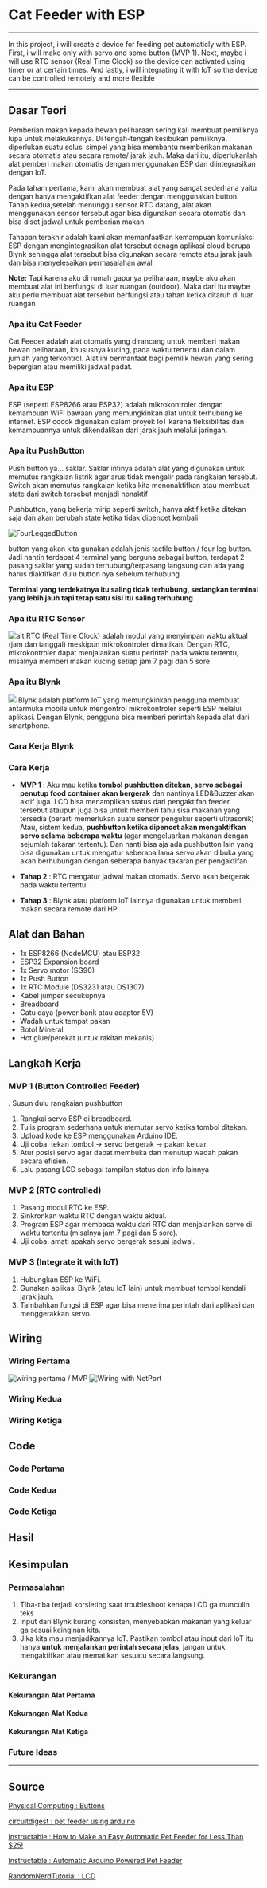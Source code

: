 # Cat Feeder with ESP
---
In this project, i will create a device for feeding pet automaticly with ESP. First, i will make only with servo and some button (MVP 1). Next, maybe i will use RTC sensor (Real Time Clock) so the device can activated using timer or at certain times. And lastly, i will integrating it with IoT so the device can be controlled remotely and more flexible

---
## Dasar Teori
 Pemberian makan kepada hewan peliharaan sering kali membuat pemiliknya lupa untuk melakukannya. Di tengah-tengah kesibukan pemiliknya, diperlukan suatu solusi simpel yang bisa membantu memberikan makanan secara otomatis atau secara remote/ jarak jauh. Maka dari itu, diperlukanlah alat pemberi makan otomatis dengan menggunakan ESP dan diintegrasikan dengan IoT. 

 Pada taham pertama, kami akan membuat alat yang sangat sederhana yaitu dengan hanya mengaktifkan alat feeder dengan menggunakan button. Tahap kedua,setelah menunggu sensor RTC datang, alat akan menggunakan sensor tersebut agar bisa digunakan secara otomatis dan bisa diset jadwal untuk pemberian makan. 
 
 Tahapan terakhir adalah kami akan memanfaatkan kemampuan komuniaksi ESP dengan mengintegrasikan alat tersebut denagn aplikasi cloud berupa Blynk sehingga alat tersebut bisa digunakan secara remote atau jarak jauh dan bisa menyelesaikan permasalahan awal

 **Note:**
 Tapi karena aku di rumah gapunya peliharaan, maybe aku akan membuat alat ini berfungsi di luar ruangan (outdoor). Maka dari itu maybe aku perlu membuat alat tersebut berfungsi atau tahan ketika ditaruh di luar ruangan
### Apa itu Cat Feeder
Cat Feeder adalah alat otomatis yang dirancang untuk memberi makan hewan peliharaan, khususnya kucing, pada waktu tertentu dan dalam jumlah yang terkontrol. Alat ini bermanfaat bagi pemilik hewan yang sering bepergian atau memiliki jadwal padat.
### Apa itu ESP
ESP (seperti ESP8266 atau ESP32) adalah mikrokontroler dengan kemampuan WiFi bawaan yang memungkinkan alat untuk terhubung ke internet. ESP cocok digunakan dalam proyek IoT karena fleksibilitas dan kemampuannya untuk dikendalikan dari jarak jauh melalui jaringan.
### Apa itu PushButton
Push button ya... saklar. Saklar intinya adalah alat yang digunakan untuk memutus rangkaian listrik agar arus tidak mengalir pada rangkaian tersebut. Switch akan memutus rangkaian ketika kita menonaktifkan atau membuat state dari switch tersebut menjadi nonaktif

Pushbutton, yang bekerja mirip seperti switch, hanya aktif ketika ditekan saja dan akan berubah state ketika tidak dipencet kembali

 ![FourLeggedButton](./assets/image/FourLeggedTactileButtons.png)

button yang akan kita gunakan adalah jenis tactile button / four leg button. Jadi nantin terdapat 4 terminal yang berguna sebagai button, terdapat 2 pasang saklar yang sudah terhubung/terpasang langsung dan ada yang harus diaktifkan dulu button nya sebelum terhubung

**Terminal yang terdekatnya itu saling tidak terhubung, sedangkan terminal yang lebih jauh tapi tetap satu sisi itu saling terhubung**



### Apa itu RTC Sensor
![alt](./assets/image/DS1307%20RTC.webp)
RTC (Real Time Clock) adalah modul yang menyimpan waktu aktual (jam dan tanggal) meskipun mikrokontroler dimatikan. Dengan RTC, mikrokontroler dapat menjalankan suatu perintah pada waktu tertentu, misalnya memberi makan kucing setiap jam 7 pagi dan 5 sore.
### Apa itu Blynk
![](./assets/image/blynk-web-client.png)
Blynk adalah platform IoT yang memungkinkan pengguna membuat antarmuka mobile untuk mengontrol mikrokontroler seperti ESP melalui aplikasi. Dengan Blynk, pengguna bisa memberi perintah kepada alat dari smartphone.

### Cara Kerja Blynk

### Cara Kerja
- **MVP 1** : Aku mau ketika **tombol pushbutton ditekan, servo sebagai penutup food container akan bergerak** dan nantinya LED&Buzzer akan aktif juga. LCD bisa menampilkan status dari pengaktifan feeder tersebut ataupun juga bisa untuk memberi tahu sisa makanan yang tersedia (berarti memerlukan suatu sensor pengukur seperti ultrasonik) 
  Atau, sistem kedua, **pushbutton ketika dipencet akan mengaktifkan servo selama beberapa waktu** (agar mengeluarkan makanan dengan sejumlah takaran tertentu). Dan nanti bisa aja ada pushbutton lain yang bisa digunakan untuk mengatur seberapa lama servo akan dibuka yang akan berhubungan dengan seberapa banyak takaran per pengaktifan
- **Tahap 2** : RTC mengatur jadwal makan otomatis. Servo akan bergerak pada waktu tertentu.

- **Tahap 3** : Blynk atau platform IoT lainnya digunakan untuk memberi makan secara remote dari HP
## Alat dan Bahan
- 1x ESP8266 (NodeMCU) atau ESP32
- ESP32 Expansion board
- 1x Servo motor (SG90)
- 1x Push Button
- 1x RTC Module (DS3231 atau DS1307)
- Kabel jumper secukupnya
- Breadboard
- Catu daya (power bank atau adaptor 5V)
- Wadah untuk tempat pakan
- Botol Mineral
- Hot glue/perekat (untuk rakitan mekanis)
## Langkah Kerja
### MVP 1 (Button Controlled Feeder)
. Susun dulu rangkaian pushbutton
1. Rangkai servo ESP di breadboard.
2. Tulis program sederhana untuk memutar servo ketika tombol ditekan.
3. Upload kode ke ESP menggunakan Arduino IDE.
4. Uji coba: tekan tombol → servo bergerak → pakan keluar.
5. Atur posisi servo agar dapat membuka dan menutup wadah pakan secara efisien.
6. Lalu pasang LCD sebagai tampilan status dan info lainnya
### MVP 2 (RTC controlled)
1. Pasang modul RTC ke ESP.
2. Sinkronkan waktu RTC dengan waktu aktual.
3. Program ESP agar membaca waktu dari RTC dan menjalankan servo di waktu tertentu (misalnya jam 7 pagi dan 5 sore).
4. Uji coba: amati apakah servo bergerak sesuai jadwal.
### MVP 3 (Integrate it with IoT)
1. Hubungkan ESP ke WiFi.
2. Gunakan aplikasi Blynk (atau IoT lain) untuk membuat tombol kendali jarak jauh.
3. Tambahkan fungsi di ESP agar bisa menerima perintah dari aplikasi dan menggerakkan servo.

## Wiring
### Wiring Pertama
![wiring pertama / MVP](./assets/image/wiring1.png)
![Wiring with NetPort](./assets/image/wiring1netport.png)
### Wiring Kedua
### Wiring Ketiga
## Code
### Code Pertama

### Code Kedua
### Code Ketiga
## Hasil

## Kesimpulan
### Permasalahan 
1. Tiba-tiba terjadi korsleting saat troubleshoot kenapa LCD ga munculin teks
2. Input dari Blynk kurang konsisten, menyebabkan makanan yang keluar ga sesuai keinginan kita.
3. Jika kita mau menjadikannya IoT. Pastikan tombol atau input dari IoT itu hanya **untuk menjalankan perintah secara jelas**, jangan untuk mengaktifkan atau mematikan sesuatu secara langsung.
### Kekurangan
#### Kekurangan Alat Pertama
#### Kekurangan Alat Kedua
#### Kekurangan Alat Ketiga
### Future Ideas

---
## Source
[Physical Computing : Buttons](https://makeabilitylab.github.io/physcomp/arduino/buttons.html)

[circuitdigest : pet feeder using arduino](https://circuitdigest.com/microcontroller-projects/automatic-pet-feeder-using-arduino)

[Instructable : How to Make an Easy Automatic Pet Feeder for Less Than $25!](https://www.instructables.com/Simple-and-Easy-Automatic-Pet-Feeder-With-Arduino/)

[Instructable : Automatic Arduino Powered Pet Feeder](https://www.instructables.com/Automatic-Arduino-Powered-Pet-Feeder/)

[RandomNerdTutorial : LCD](https://randomnerdtutorials.com/esp32-esp8266-i2c-lcd-arduino-ide/)